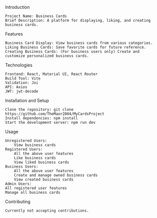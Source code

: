 Introduction

    Project Name: Business Cards
    Brief Description: A platform for displaying, liking, and creating business cards.

Features

    Business Card Display: View business cards from various categories.
    Liking Business Cards: Save favorite cards for future reference.
    Creating Business Cards: (For business users only) Create and customize personalized business cards.

Technologies

    Frontend: React, Material UI, React Router
    Build Tool: Vite
    Validation: Joi
    API: Axios
    JWT: jwt-decode

Installation and Setup

    Clone the repository: git clone https://github.com/TheMaor2804/MyCardsProject
    Install dependencies: npm install
    Start the development server: npm run dev

Usage

    Unregistered Users:
        View business cards
    Registered Users:
        All the above user features
        Like business cards
        View liked business cards
    Business Users:
        All the above user features
        Create and manage owned business cards
        View created business cards
    Admin Users:
    All registered user features
    Manage all business cards


Contributing

    Currently not accepting contributions.